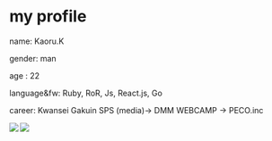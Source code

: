 # my profile 
 name: Kaoru.K
 
 gender: man

 age : 22

 language&fw: Ruby, RoR, Js, React.js, Go

 career: Kwansei Gakuin SPS (media)→ DMM WEBCAMP → PECO.inc

<a href="https://github.com/anuraghazra/github-readme-stats">
   <img align="left" src="https://github-readme-stats.vercel.app/api/top-langs/?username=19980410&layout=compact)](https://github.com/anuraghazra/github-readme-stats" />
</a>
<a href="https://github.com/anuraghazra/github-readme-stats">
  <img align="left" src="https://github-readme-stats.vercel.app/api?username=19980410&show_icons=true&theme=radical" />
</a>
 
